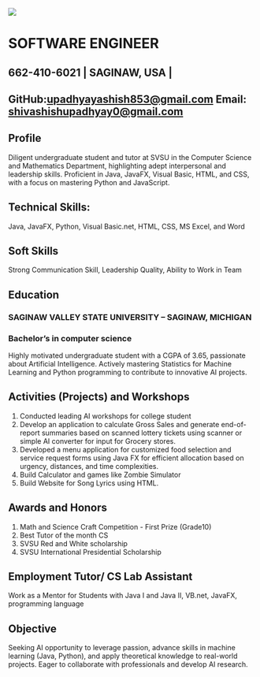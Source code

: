 ![](https://github.com/supadhy1-tech/supadhy1.github.io/blob/main/headshot.jpg)
# SOFTWARE ENGINEER

## 662-410-6021 | SAGINAW, USA | 
## GitHub:upadhyayashish853@gmail.com                                  Email: shivashishupadhyay0@gmail.com      

		
## Profile		
Diligent undergraduate student and tutor at SVSU in the Computer Science and Mathematics Department, highlighting adept interpersonal and leadership skills. Proficient in Java, JavaFX, Visual Basic, HTML, and CSS, with a focus on mastering Python and JavaScript.

## Technical Skills:   	
Java, JavaFX, Python, Visual Basic.net, HTML, CSS, MS Excel, and Word

## Soft Skills 
Strong Communication Skill, Leadership Quality, Ability to Work in Team

## Education		
### SAGINAW VALLEY STATE UNIVERSITY – SAGINAW, MICHIGAN
### Bachelor’s in computer science
Highly motivated undergraduate student with a CGPA of 3.65, passionate about Artificial Intelligence. Actively mastering Statistics for Machine Learning and Python programming to contribute to innovative AI projects.

## Activities (Projects) and Workshops	
 1.	Conducted leading AI workshops for college student
 2. Develop an application to calculate Gross Sales and generate end-of-report summaries based on scanned lottery tickets using scanner or simple AI converter for input for Grocery 
      stores.
 3.	Developed a menu application for customized food selection and service request forms using Java FX for efficient allocation based on urgency, distances, and time complexities.
 4.   Build Calculator and games like Zombie Simulator
 5.	Build Website for Song Lyrics using HTML.

## Awards and    Honors	
1.	Math and Science Craft Competition - First Prize (Grade10)
2.	Best Tutor of the month CS
3.	SVSU Red and White scholarship
4.	SVSU International Presidential Scholarship

## Employment		Tutor/ CS Lab Assistant
Work as a Mentor for Students with Java I and Java II, VB.net, JavaFX, programming language

                                       
## Objective 	
Seeking AI opportunity to leverage passion, advance skills in machine learning (Java, Python), and apply theoretical knowledge to real-world projects. Eager to collaborate with professionals and develop AI research.




